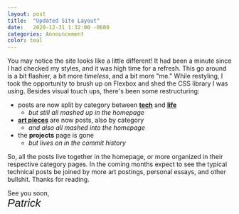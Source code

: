 ```yaml
---
layout: post
title:  "Updated Site Layout"
date:   2020-12-31 1:32:00 -0600
categories: Announcement
color: teal
---
```


You may notice the site looks like a little different! It had been a minute since I had checked my styles, and it was high time for a refresh. This go around is a bit flashier, a bit more _timeless_, and a bit more "me." While restyling, I took the opportunity to brush up on Flexbox and shed the CSS library I was using. Besides visual touch ups, there's been some restructuring:

<!--more-->

- posts are now split by category between <a class="vermilion" href="/tech">**tech**</a> and <a class="orange" href="/life">**life**</a>
  - _but still all mashed up in the homepage_
- <a class="citron" href="/arts">**art pieces**</a> are now posts, also by category
  - _and also all mashed into the homepage_
- the **projects** page is gone
  - _but lives on in the commit history_

So, all the posts live together in the homepage, or more organized in their respective category pages. In the coming months expect to see the typical technical posts be joined by more art postings, personal essays, and other bullshit. Thanks for reading.

See you soon,
<br /><span style="font: oblique 1.75em 'Vibur', sans-serif">Patrick</span>
